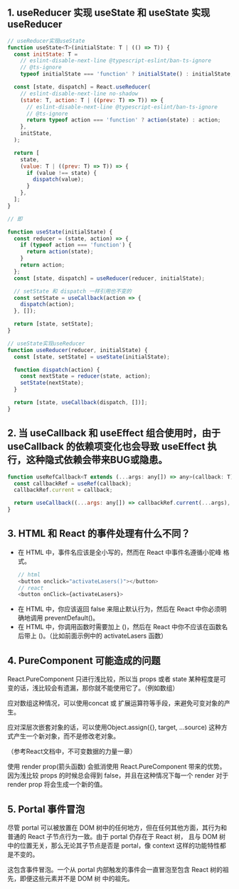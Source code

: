 ## 1. useReducer 实现 useState 和 useState 实现 useReducer

```javascript
// useReducer实现useState
function useState<T>(initialState: T | (() => T)) {
  const initState: T =
    // eslint-disable-next-line @typescript-eslint/ban-ts-ignore
    // @ts-ignore
    typeof initialState === 'function' ? initialState() : initialState;

  const [state, dispatch] = React.useReducer(
    // eslint-disable-next-line no-shadow
    (state: T, action: T | ((prev: T) => T)) => {
      // eslint-disable-next-line @typescript-eslint/ban-ts-ignore
      // @ts-ignore
      return typeof action === 'function' ? action(state) : action;
    },
    initState,
  );

  return [
    state,
    (value: T | ((prev: T) => T)) => {
      if (value !== state) {
        dispatch(value);
      }
    },
  ];
}

// 即

function useState(initialState) {
  const reducer = (state, action) => {
    if (typeof action === 'function') {
      return action(state);
    }
    return action;
  };
  const [state, dispatch] = useReducer(reducer, initialState);

  // setState 和 dispatch 一样引用也不变的
  const setState = useCallback(action => {
    dispatch(action);
  }, []);

  return [state, setState];
}
```

```javascript
// useState实现useReducer
function useReducer(reducer, initialState) {
  const [state, setState] = useState(initialState);

  function dispatch(action) {
    const nextState = reducer(state, action);
    setState(nextState);
  }

  return [state, useCallback(dispatch, [])];
}
```

## 2. 当 useCallback 和 useEffect 组合使用时，由于 useCallback 的依赖项变化也会导致 useEffect 执行，这种隐式依赖会带来BUG或隐患。

```javascript
function useRefCallback<T extends (...args: any[]) => any>(callback: T) {
  const callbackRef = useRef(callback);
  callbackRef.current = callback;

  return useCallback((...args: any[]) => callbackRef.current(...args), []) as T;
}
```

## 3. HTML 和 React 的事件处理有什么不同？

* 在 HTML 中，事件名应该是全小写的，然而在 React 中事件名遵循小驼峰 格式。
  ```javascript
  // html
  <button onclick="activateLasers()"></button>
  // react
  <button onClick={activateLasers}>
  ```
* 在 HTML 中，你应该返回 false 来阻止默认行为，然后在 React 中你必须明确地调用 preventDefault()。
* 在 HTML 中，你调用函数时需要加上 ()，然后在 React 中你不应该在函数名后带上 ()。（比如前面示例中的 activateLasers 函数）

## 4. PureComponent 可能造成的问题

React.PureComponent 只进行浅比较，所以当 props 或者 state 某种程度是可变的话，浅比较会有遗漏，那你就不能使用它了。（例如数组）

应对数组这种情况，可以使用concat 或 扩展运算符等手段，来避免可变对象的产生。

应对深层次嵌套对象的话，可以使用Object.assign({}, target, ...source) 这种方式产生一个新对象，而不是修改老对象。

（参考React文档中，不可变数据的力量一章）

使用 render prop(箭头函数) 会抵消使用 React.PureComponent 带来的优势。因为浅比较 props 的时候总会得到 false，并且在这种情况下每一个 render 对于 render prop 将会生成一个新的值。

## 5.  Portal 事件冒泡

尽管 portal 可以被放置在 DOM 树中的任何地方，但在任何其他方面，其行为和普通的 React 子节点行为一致。由于 portal 仍存在于 React 树， 且与 DOM 树 中的位置无关，那么无论其子节点是否是 portal，像 context 这样的功能特性都是不变的。

这包含事件冒泡。一个从 portal 内部触发的事件会一直冒泡至包含 React 树的祖先，即便这些元素并不是 DOM 树 中的祖先。